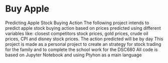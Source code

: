 # Buy Apple
Predicting Apple Stock Buying Action
The following project intends to predict apple stock buying action based on prices predicted using different variables like: closest competitors stock prices, gold prices, crude oil prices, CPI and disney stock prices. The action predicted will be by day
This project is made as a personal project to create an strategy for stock trading for the family and to complete the school work for the DSC680
All code is based on Jupyter Notebook and using Ptyhon as a main language
